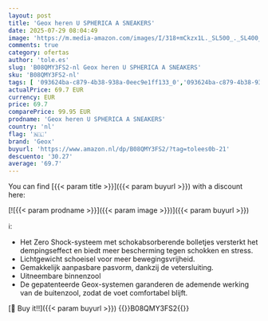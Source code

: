 ```yaml
---
layout: post
title: 'Geox heren U SPHERICA A SNEAKERS'
date: 2025-07-29 08:04:49
image: 'https://m.media-amazon.com/images/I/318+mCkzx1L._SL500_._SL400_.jpg'
comments: true
category: ofertas
author: 'tole.es'
slug: 'B08QMY3FS2-nl Geox heren U SPHERICA A SNEAKERS'
sku: 'B08QMY3FS2-nl'
tags: [ '093624ba-c879-4b38-938a-0eec9e1ff133_0','093624ba-c879-4b38-938a-0eec9e1ff133_3601','Arborist Merchandising Root','Herenmode','Herenschoenen','Klassieke & modieuze herensneakers','Kleding, schoenen & sieraden','Kleding, schoenen en sieraden','New Arrivals','Self Service','Special Features Stores','geox','🇳🇱', ]
actualPrice: 69.7 EUR
currency: EUR
price: 69.7
comparePrice: 99.95 EUR
prodname: 'Geox heren U SPHERICA A SNEAKERS'
country: 'nl'
flag: '🇳🇱'
brand: 'Geox'
buyurl: 'https://www.amazon.nl/dp/B08QMY3FS2/?tag=tolees0b-21'
descuento: '30.27'
average: '69.7'
---
```


You can find [{{< param title >}}]({{< param buyurl >}}) with a discount here:

[![{{< param prodname >}}]({{< param image >}})]({{< param buyurl >}})

ℹ️:

- Het Zero Shock-systeem met schokabsorberende bolletjes versterkt het dempingseffect en biedt meer bescherming tegen schokken en stress.
- Lichtgewicht schoeisel voor meer bewegingsvrijheid.
- Gemakkelijk aanpasbare pasvorm, dankzij de vetersluiting.
- Uitneembare binnenzool
- De gepatenteerde Geox-systemen garanderen de ademende werking van de buitenzool, zodat de voet comfortabel blijft.

[🛒 Buy it!!]({{< param buyurl >}})
{{<world>}}B08QMY3FS2{{</world>}}
